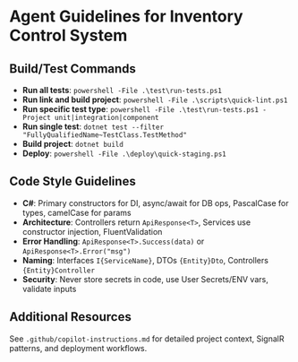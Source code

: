 # Agent Guidelines for Inventory Control System

## Build/Test Commands
- **Run all tests**: `powershell -File .\test\run-tests.ps1`
- **Run link and build project**: `powershell -File .\scripts\quick-lint.ps1`
- **Run specific test type**: `powershell -File .\test\run-tests.ps1 -Project unit|integration|component`
- **Run single test**: `dotnet test --filter "FullyQualifiedName~TestClass.TestMethod"`
- **Build project**: `dotnet build`
- **Deploy**: `powershell -File .\deploy\quick-staging.ps1`

## Code Style Guidelines
- **C#**: Primary constructors for DI, async/await for DB ops, PascalCase for types, camelCase for params
- **Architecture**: Controllers return `ApiResponse<T>`, Services use constructor injection, FluentValidation
- **Error Handling**: `ApiResponse<T>.Success(data)` or `ApiResponse<T>.Error("msg")`
- **Naming**: Interfaces `I{ServiceName}`, DTOs `{Entity}Dto`, Controllers `{Entity}Controller`
- **Security**: Never store secrets in code, use User Secrets/ENV vars, validate inputs

## Additional Resources
See `.github/copilot-instructions.md` for detailed project context, SignalR patterns, and deployment workflows.